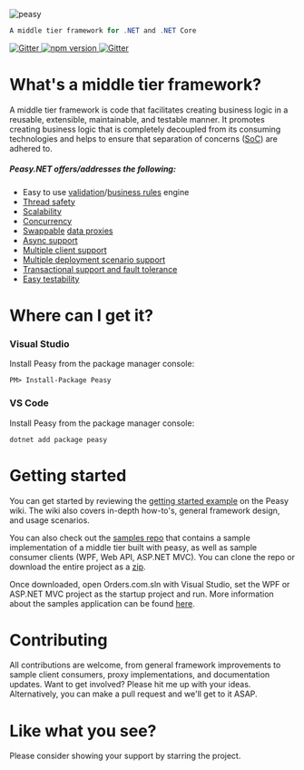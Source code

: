 ![peasy](https://www.dropbox.com/s/2yajr2x9yevvzbm/peasy3.png?dl=0&raw=1)

```c#
A middle tier framework for .NET and .NET Core
```
<p>
<a href="https://gitter.im/peasy/peasy.net?utm_source=badge&utm_medium=badge&utm_campaign=pr-badge&utm_content=badge" target="_blank">
	<img src="https://badges.gitter.im/peasy/peasy.net.svg" alt="Gitter">
</a>
<a href="https://www.nuget.org/packages/Peasy/" target="_blank">
	<img src="http://img.shields.io/nuget/v/Peasy.svg" alt="npm version">
</a>
<a href="https://ci.appveyor.com/project/ahanusa/peasy-net" target="_blank">
	<img src="https://ci.appveyor.com/api/projects/status/5uhfvwaju6bagdg2?svg=true" alt="Gitter">
</a>
</p>

# What's a middle tier framework?

A middle tier framework is code that facilitates creating business logic in a reusable, extensible, maintainable, and testable manner.   It promotes creating business logic that is completely decoupled from its consuming technologies and helps to ensure that separation of concerns ([SoC](https://en.wikipedia.org/wiki/Separation_of_concerns)) are adhered to.

##### Peasy.NET offers/addresses the following:

- Easy to use [validation](https://github.com/peasy/Peasy.NET/wiki/Validation-Rules)/[business rules](https://github.com/peasy/Peasy.NET/wiki/Business-Rules) engine
- [Thread safety](https://github.com/peasy/Peasy.NET/wiki/Thread-Safety)
- [Scalability](https://github.com/peasy/Peasy.NET/wiki/data-proxy#scalability)
- [Concurrency](https://github.com/peasy/Peasy.NET/wiki/BusinessServiceBase#concurrency-handling)
- [Swappable](https://github.com/peasy/Peasy.NET/wiki/data-proxy#swappable-data-proxies) [data proxies](https://github.com/peasy/Peasy.NET/wiki/Data-Proxy)
- [Async support](https://github.com/peasy/Peasy.NET/wiki/The-Asynchronous-Pipeline)
- [Multiple client support](https://github.com/peasy/Peasy.NET/wiki/Multiple-client-support)
- [Multiple deployment scenario support](https://github.com/peasy/Peasy.NET/wiki/data-proxy#multiple-deployment-scenarios)
- [Transactional support and fault tolerance](https://github.com/peasy/Peasy.NET/wiki/ITransactionContext)
- [Easy testability](https://github.com/peasy/Peasy.NET/wiki/Testing)

# Where can I get it?

### Visual Studio

Install Peasy from the package manager console:

``` PM> Install-Package Peasy ```

### VS Code

Install Peasy from the package manager console:

``` dotnet add package peasy ```


# Getting started

You can get started by reviewing the [getting started example](https://github.com/peasy/Peasy.NET/wiki#the-simplest-possible-example) on the Peasy wiki.  The wiki also covers in-depth how-to's, general framework design, and usage scenarios.

You can also check out the [samples repo](https://github.com/peasy/Samples) that contains a sample implementation of a middle tier built with peasy, as well as sample consumer clients (WPF, Web API, ASP.NET MVC).  You can clone the repo or download the entire project as a [zip](https://github.com/peasy/samples/archive/master.zip).  

Once downloaded, open Orders.com.sln with Visual Studio, set the WPF or ASP.NET MVC project as the startup project and run.  More information about the samples application can be found [here](https://github.com/peasy/Samples).

# Contributing

All contributions are welcome, from general framework improvements to sample client consumers, proxy implementations, and documentation updates.  Want to get involved?  Please hit me up with your ideas.  Alternatively, you can make a pull request and we'll get to it ASAP.

# Like what you see?

Please consider showing your support by starring the project.
